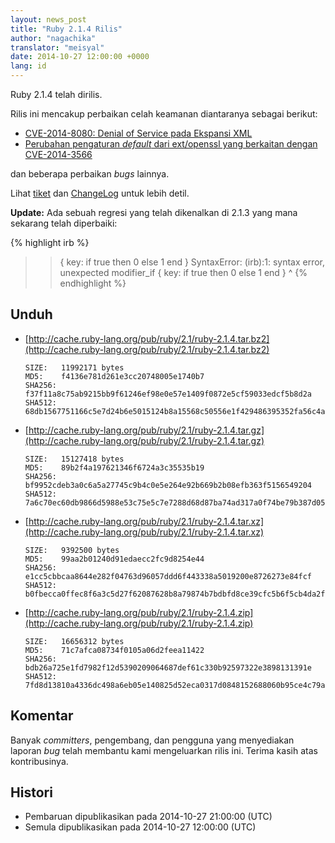 ```yaml
---
layout: news_post
title: "Ruby 2.1.4 Rilis"
author: "nagachika"
translator: "meisyal"
date: 2014-10-27 12:00:00 +0000
lang: id
---
```


Ruby 2.1.4 telah dirilis.

Rilis ini mencakup perbaikan celah keamanan diantaranya sebagai berikut:

* [CVE-2014-8080: Denial of Service pada Ekspansi XML](https://www.ruby-lang.org/id/news/2014/10/27/rexml-dos-cve-2014-8080/)
* [Perubahan pengaturan *default* dari ext/openssl yang berkaitan dengan CVE-2014-3566](https://www.ruby-lang.org/id/news/2014/10/27/changing-default-settings-of-ext-openssl/)

dan beberapa perbaikan *bugs* lainnya.

Lihat [tiket](https://bugs.ruby-lang.org/projects/ruby-21/issues?set_filter=1&amp;status_id=5)
dan [ChangeLog](http://svn.ruby-lang.org/repos/ruby/tags/v2_1_4/ChangeLog)
untuk lebih detil.

**Update:** Ada sebuah regresi yang telah dikenalkan di 2.1.3 yang mana sekarang telah diperbaiki:

{% highlight irb %}
>> { key: if true then 0 else 1 end }
SyntaxError: (irb):1: syntax error, unexpected modifier_if
{ key: if true then 0 else 1 end }
         ^
{% endhighlight %}

## Unduh

* [http://cache.ruby-lang.org/pub/ruby/2.1/ruby-2.1.4.tar.bz2](http://cache.ruby-lang.org/pub/ruby/2.1/ruby-2.1.4.tar.bz2)

      SIZE:   11992171 bytes
      MD5:    f4136e781d261e3cc20748005e1740b7
      SHA256: f37f11a8c75ab9215bb9f61246ef98e0e57e1409f0872e5cf59033edcf5b8d2a
      SHA512: 68db1567751166c5e7d24b6e5015124b8a15568c50556e1f429486395352fa56c4a195a74820ab135697924149d014b445b345a1b9755678aaf824fba79c606b

* [http://cache.ruby-lang.org/pub/ruby/2.1/ruby-2.1.4.tar.gz](http://cache.ruby-lang.org/pub/ruby/2.1/ruby-2.1.4.tar.gz)

      SIZE:   15127418 bytes
      MD5:    89b2f4a197621346f6724a3c35535b19
      SHA256: bf9952cdeb3a0c6a5a27745c9b4c0e5e264e92b669b2b08efb363f5156549204
      SHA512: 7a6c70ec60db9866d5988e53c75e5c7e7288d68d87ba74ad317a0f74be79b387d05f665d9273d24dc64edc011d396b6396d2c7b1de6fd6a03569103e5acdcc36

* [http://cache.ruby-lang.org/pub/ruby/2.1/ruby-2.1.4.tar.xz](http://cache.ruby-lang.org/pub/ruby/2.1/ruby-2.1.4.tar.xz)

      SIZE:   9392500 bytes
      MD5:    99aa2b01240d91edaecc2fc9d8254e44
      SHA256: e1cc5cbbcaa8644e282f04763d96057ddd6f443338a5019200e8726273e84fcf
      SHA512: b0fbecca0ffec8f6a3c5d27f62087628b8a79874b7bdbfd8ce39cfc5b6f5cb4da2f8a3e6031abae9c59273cf629f41cf5987e2a5f4c083b0f3a3b02eeb5d7dca

* [http://cache.ruby-lang.org/pub/ruby/2.1/ruby-2.1.4.zip](http://cache.ruby-lang.org/pub/ruby/2.1/ruby-2.1.4.zip)

      SIZE:   16656312 bytes
      MD5:    71c7afca08734f0105a06d2feea11422
      SHA256: bdb26a725e1fd7982f12d5390209064687def61c330b92597322e3898131391e
      SHA512: 7fd8d13810a4336dc498a6eb05e140825d52eca0317d0848152688060b95ce4c79ab6a10cf14ab2499ae559fb4676d86538eacd94fb262c16795067fb4f47614


## Komentar

Banyak *committers*, pengembang, dan pengguna yang menyediakan laporan *bug* telah membantu kami mengeluarkan rilis ini.
Terima kasih atas kontribusinya.

## Histori

* Pembaruan dipublikasikan pada 2014-10-27 21:00:00 (UTC)
* Semula dipublikasikan pada 2014-10-27 12:00:00 (UTC)
